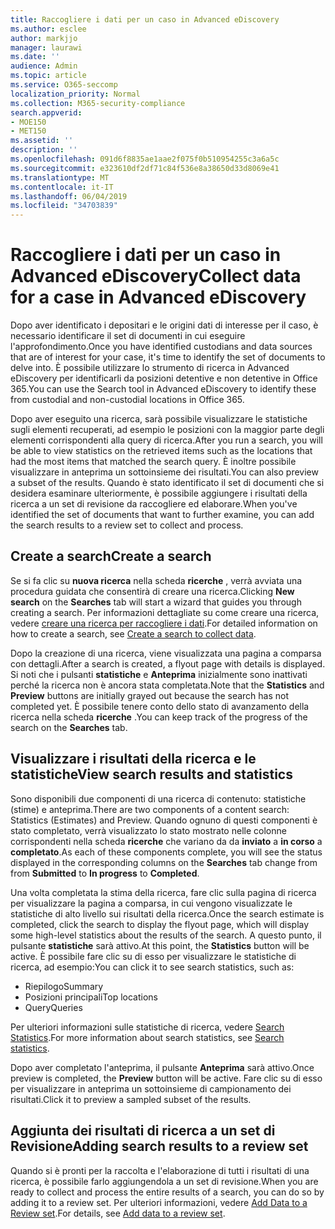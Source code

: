 ```yaml
---
title: Raccogliere i dati per un caso in Advanced eDiscovery
ms.author: esclee
author: markjjo
manager: laurawi
ms.date: ''
audience: Admin
ms.topic: article
ms.service: O365-seccomp
localization_priority: Normal
ms.collection: M365-security-compliance
search.appverid:
- MOE150
- MET150
ms.assetid: ''
description: ''
ms.openlocfilehash: 091d6f8835ae1aae2f075f0b510954255c3a6a5c
ms.sourcegitcommit: e323610df2df71c84f536e8a38650d33d8069e41
ms.translationtype: MT
ms.contentlocale: it-IT
ms.lasthandoff: 06/04/2019
ms.locfileid: "34703839"
---
```

# <a name="collect-data-for-a-case-in-advanced-ediscovery"></a><span data-ttu-id="9c324-102">Raccogliere i dati per un caso in Advanced eDiscovery</span><span class="sxs-lookup"><span data-stu-id="9c324-102">Collect data for a case in Advanced eDiscovery</span></span>

<span data-ttu-id="9c324-103">Dopo aver identificato i depositari e le origini dati di interesse per il caso, è necessario identificare il set di documenti in cui eseguire l'approfondimento.</span><span class="sxs-lookup"><span data-stu-id="9c324-103">Once you have identified custodians and data sources that are of interest for your case, it's time to identify the set of documents to delve into.</span></span> <span data-ttu-id="9c324-104">È possibile utilizzare lo strumento di ricerca in Advanced eDiscovery per identificarli da posizioni detentive e non detentive in Office 365.</span><span class="sxs-lookup"><span data-stu-id="9c324-104">You can use the Search tool in Advanced eDiscovery to identify these from custodial and non-custodial locations in Office 365.</span></span>

<span data-ttu-id="9c324-105">Dopo aver eseguito una ricerca, sarà possibile visualizzare le statistiche sugli elementi recuperati, ad esempio le posizioni con la maggior parte degli elementi corrispondenti alla query di ricerca.</span><span class="sxs-lookup"><span data-stu-id="9c324-105">After you run a search, you will be able to view statistics on the retrieved items such as the locations that had the most items that matched the search query.</span></span> <span data-ttu-id="9c324-106">È inoltre possibile visualizzare in anteprima un sottoinsieme dei risultati.</span><span class="sxs-lookup"><span data-stu-id="9c324-106">You can also preview a subset of the results.</span></span> <span data-ttu-id="9c324-107">Quando è stato identificato il set di documenti che si desidera esaminare ulteriormente, è possibile aggiungere i risultati della ricerca a un set di revisione da raccogliere ed elaborare.</span><span class="sxs-lookup"><span data-stu-id="9c324-107">When you've identified the set of documents that want to further examine, you can add the search results to a review set to collect and process.</span></span>

## <a name="create-a-search"></a><span data-ttu-id="9c324-108">Create a search</span><span class="sxs-lookup"><span data-stu-id="9c324-108">Create a search</span></span>

<span data-ttu-id="9c324-109">Se si fa clic su **nuova ricerca** nella scheda **ricerche** , verrà avviata una procedura guidata che consentirà di creare una ricerca.</span><span class="sxs-lookup"><span data-stu-id="9c324-109">Clicking **New search** on the **Searches** tab will start a wizard that guides you through creating a search.</span></span> <span data-ttu-id="9c324-110">Per informazioni dettagliate su come creare una ricerca, vedere [creare una ricerca per raccogliere i dati](create-search-to-collect-data.md).</span><span class="sxs-lookup"><span data-stu-id="9c324-110">For detailed information on how to create a search, see [Create a search to collect data](create-search-to-collect-data.md).</span></span>

<span data-ttu-id="9c324-111">Dopo la creazione di una ricerca, viene visualizzata una pagina a comparsa con dettagli.</span><span class="sxs-lookup"><span data-stu-id="9c324-111">After a search is created, a flyout page with details is displayed.</span></span> <span data-ttu-id="9c324-112">Si noti che i pulsanti **statistiche** e **Anteprima** inizialmente sono inattivati perché la ricerca non è ancora stata completata.</span><span class="sxs-lookup"><span data-stu-id="9c324-112">Note that the **Statistics** and **Preview** buttons are initially grayed out because the search has not completed yet.</span></span> <span data-ttu-id="9c324-113">È possibile tenere conto dello stato di avanzamento della ricerca nella scheda **ricerche** .</span><span class="sxs-lookup"><span data-stu-id="9c324-113">You can keep track of the progress of the search on the **Searches** tab.</span></span>

## <a name="view-search-results-and-statistics"></a><span data-ttu-id="9c324-114">Visualizzare i risultati della ricerca e le statistiche</span><span class="sxs-lookup"><span data-stu-id="9c324-114">View search results and statistics</span></span>

<span data-ttu-id="9c324-115">Sono disponibili due componenti di una ricerca di contenuto: statistiche (stime) e anteprima.</span><span class="sxs-lookup"><span data-stu-id="9c324-115">There are two components of a content search: Statistics (Estimates) and Preview.</span></span> <span data-ttu-id="9c324-116">Quando ognuno di questi componenti è stato completato, verrà visualizzato lo stato mostrato nelle colonne corrispondenti nella scheda **ricerche** che variano da da **inviato** a **in corso** a **completato**.</span><span class="sxs-lookup"><span data-stu-id="9c324-116">As each of these components complete, you will see the status displayed in the corresponding columns on the **Searches** tab change from from **Submitted** to **In progress** to **Completed**.</span></span>

<span data-ttu-id="9c324-117">Una volta completata la stima della ricerca, fare clic sulla pagina di ricerca per visualizzare la pagina a comparsa, in cui vengono visualizzate le statistiche di alto livello sui risultati della ricerca.</span><span class="sxs-lookup"><span data-stu-id="9c324-117">Once the search estimate is completed, click the search to display the flyout page, which will display some high-level statistics about the results of the search.</span></span> <span data-ttu-id="9c324-118">A questo punto, il pulsante **statistiche** sarà attivo.</span><span class="sxs-lookup"><span data-stu-id="9c324-118">At this point, the **Statistics** button will be active.</span></span> <span data-ttu-id="9c324-119">È possibile fare clic su di esso per visualizzare le statistiche di ricerca, ad esempio:</span><span class="sxs-lookup"><span data-stu-id="9c324-119">You can click it to see search statistics, such as:</span></span>

- <span data-ttu-id="9c324-120">Riepilogo</span><span class="sxs-lookup"><span data-stu-id="9c324-120">Summary</span></span>
- <span data-ttu-id="9c324-121">Posizioni principali</span><span class="sxs-lookup"><span data-stu-id="9c324-121">Top locations</span></span>
- <span data-ttu-id="9c324-122">Query</span><span class="sxs-lookup"><span data-stu-id="9c324-122">Queries</span></span>

<span data-ttu-id="9c324-123">Per ulteriori informazioni sulle statistiche di ricerca, vedere [Search Statistics](search-statistics.md).</span><span class="sxs-lookup"><span data-stu-id="9c324-123">For more information about search statistics, see [Search statistics](search-statistics.md).</span></span>

<span data-ttu-id="9c324-124">Dopo aver completato l'anteprima, il pulsante **Anteprima** sarà attivo.</span><span class="sxs-lookup"><span data-stu-id="9c324-124">Once preview is completed, the **Preview** button will be active.</span></span> <span data-ttu-id="9c324-125">Fare clic su di esso per visualizzare in anteprima un sottoinsieme di campionamento dei risultati.</span><span class="sxs-lookup"><span data-stu-id="9c324-125">Click it to preview a sampled subset of the results.</span></span>

## <a name="adding-search-results-to-a-review-set"></a><span data-ttu-id="9c324-126">Aggiunta dei risultati di ricerca a un set di Revisione</span><span class="sxs-lookup"><span data-stu-id="9c324-126">Adding search results to a review set</span></span>

<span data-ttu-id="9c324-127">Quando si è pronti per la raccolta e l'elaborazione di tutti i risultati di una ricerca, è possibile farlo aggiungendola a un set di revisione.</span><span class="sxs-lookup"><span data-stu-id="9c324-127">When you are ready to collect and process the entire results of a search, you can do so by adding it to a review set.</span></span> <span data-ttu-id="9c324-128">Per ulteriori informazioni, vedere [Add Data to a Review set](add-data-to-review-set.md).</span><span class="sxs-lookup"><span data-stu-id="9c324-128">For details, see [Add data to a review set](add-data-to-review-set.md).</span></span> 